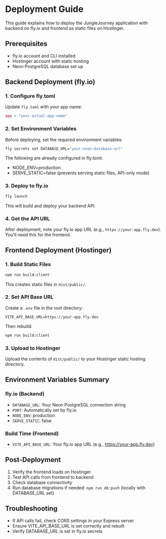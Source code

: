 # Deployment Guide

This guide explains how to deploy the JungleJourney application with backend on fly.io and frontend as static files on Hostinger.

## Prerequisites

- fly.io account and CLI installed
- Hostinger account with static hosting
- Neon PostgreSQL database set up

## Backend Deployment (fly.io)

### 1. Configure fly.toml

Update `fly.toml` with your app name:
```toml
app = "your-actual-app-name"
```

### 2. Set Environment Variables

Before deploying, set the required environment variables:

```bash
fly secrets set DATABASE_URL="your-neon-database-url"
```

The following are already configured in fly.toml:
- NODE_ENV=production
- SERVE_STATIC=false (prevents serving static files, API-only mode)

### 3. Deploy to fly.io

```bash
fly launch
```

This will build and deploy your backend API.

### 4. Get the API URL

After deployment, note your fly.io app URL (e.g., `https://your-app.fly.dev`). You'll need this for the frontend.

## Frontend Deployment (Hostinger)

### 1. Build Static Files

```bash
npm run build:client
```

This creates static files in `dist/public/`.

### 2. Set API Base URL

Create a `.env` file in the root directory:

```env
VITE_API_BASE_URL=https://your-app.fly.dev
```

Then rebuild:

```bash
npm run build:client
```

### 3. Upload to Hostinger

Upload the contents of `dist/public/` to your Hostinger static hosting directory.

## Environment Variables Summary

### fly.io (Backend)
- `DATABASE_URL`: Your Neon PostgreSQL connection string
- `PORT`: Automatically set by fly.io
- `NODE_ENV`: production
- `SERVE_STATIC`: false

### Build Time (Frontend)
- `VITE_API_BASE_URL`: Your fly.io app URL (e.g., https://your-app.fly.dev)

## Post-Deployment

1. Verify the frontend loads on Hostinger
2. Test API calls from frontend to backend
3. Check database connectivity
4. Run database migrations if needed: `npm run db:push` (locally with DATABASE_URL set)

## Troubleshooting

- If API calls fail, check CORS settings in your Express server
- Ensure VITE_API_BASE_URL is set correctly and rebuilt
- Verify DATABASE_URL is set in fly.io secrets